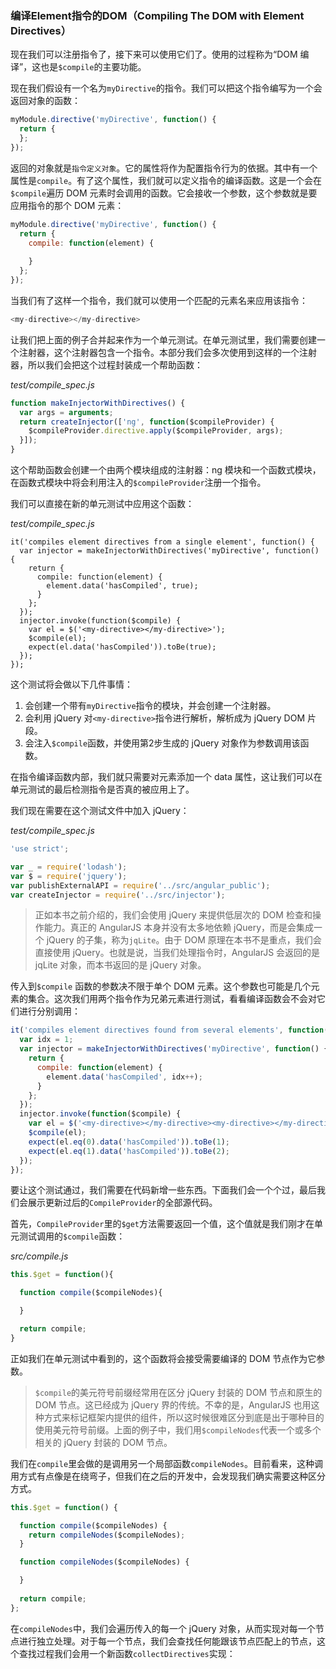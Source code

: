 ### 编译Element指令的DOM（Compiling The DOM with Element Directives）

现在我们可以注册指令了，接下来可以使用它们了。使用的过程称为“DOM 编译”，这也是`$compile`的主要功能。

现在我们假设有一个名为`myDirective`的指令。我们可以把这个指令编写为一个会返回对象的函数：

```js
myModule.directive('myDirective', function() {
  return {
  };
});
```

返回的对象就是`指令定义对象`。它的属性将作为配置指令行为的依据。其中有一个属性是`compile`。有了这个属性，我们就可以定义指令的编译函数。这是一个会在`$compile`遍历 DOM 元素时会调用的函数。它会接收一个参数，这个参数就是要应用指令的那个 DOM 元素：

```js
myModule.directive('myDirective', function() {
  return {
    compile: function(element) {
  
    }
  };
});
```

当我们有了这样一个指令，我们就可以使用一个匹配的元素名来应用该指令：

```js
<my-directive></my-directive>
```

让我们把上面的例子合并起来作为一个单元测试。在单元测试里，我们需要创建一个注射器，这个注射器包含一个指令。本部分我们会多次使用到这样的一个注射器，所以我们会把这个过程封装成一个帮助函数：

_test/compile_spec.js_

```js
function makeInjectorWithDirectives() {
  var args = arguments;
  return createInjector(['ng', function($compileProvider) {
    $compileProvider.directive.apply($compileProvider, args);
  }]);
}
```

这个帮助函数会创建一个由两个模块组成的注射器：ng 模块和一个函数式模块，在函数式模块中将会利用注入的`$compileProvider`注册一个指令。

我们可以直接在新的单元测试中应用这个函数：

_test/compile_spec.js_

```
it('compiles element directives from a single element', function() {
  var injector = makeInjectorWithDirectives('myDirective', function() {
    return {
      compile: function(element) {
        element.data('hasCompiled', true);
      }
    };
  });
  injector.invoke(function($compile) {
    var el = $('<my-directive></my-directive>');
    $compile(el);
    expect(el.data('hasCompiled')).toBe(true);
  });
});
```

这个测试将会做以下几件事情：

1. 会创建一个带有`myDirective`指令的模块，并会创建一个注射器。
2. 会利用 jQuery 对`<my-directive>`指令进行解析，解析成为 jQuery DOM 片段。
3. 会注入`$compile`函数，并使用第2步生成的 jQuery 对象作为参数调用该函数。

在指令编译函数内部，我们就只需要对元素添加一个 data 属性，这让我们可以在单元测试的最后检测指令是否真的被应用上了。

我们现在需要在这个测试文件中加入 jQuery：

_test/compile_spec.js_

```js
'use strict';

var _ = require('lodash');
var $ = require('jquery');
var publishExternalAPI = require('../src/angular_public');
var createInjector = require('../src/injector');
```

> 正如本书之前介绍的，我们会使用 jQuery 来提供低层次的 DOM 检查和操作能力。真正的 AngularJS 本身并没有太多地依赖 jQuery，而是会集成一个 jQuery 的子集，称为`jqLite`。由于 DOM 原理在本书不是重点，我们会直接使用 jQuery。也就是说，当我们处理指令时，AngularJS 会返回的是 jqLite 对象，而本书返回的是 jQuery 对象。

传入到`$compile` 函数的参数决不限于单个 DOM 元素。这个参数也可能是几个元素的集合。这次我们用两个指令作为兄弟元素进行测试，看看编译函数会不会对它们进行分别调用：

```js
it('compiles element directives found from several elements', function() {
  var idx = 1;
  var injector = makeInjectorWithDirectives('myDirective', function() {
    return {
      compile: function(element) {
        element.data('hasCompiled', idx++);
      }
    };
  });
  injector.invoke(function($compile) {
    var el = $('<my-directive></my-directive><my-directive></my-directive>');
    $compile(el);
    expect(el.eq(0).data('hasCompiled')).toBe(1);
    expect(el.eq(1).data('hasCompiled')).toBe(2);
  });
});
```

要让这个测试通过，我们需要在代码新增一些东西。下面我们会一个个过，最后我们会展示更新过后的`CompileProvider`的全部源代码。

首先，`CompileProvider`里的`$get`方法需要返回一个值，这个值就是我们刚才在单元测试调用的`$compile`函数：

_src/compile.js_

```js
this.$get = function(){

  function compile($compileNodes){

  }

  return compile;
}
```

正如我们在单元测试中看到的，这个函数将会接受需要编译的 DOM 节点作为它参数。

> `$compile`的美元符号前缀经常用在区分 jQuery 封装的 DOM 节点和原生的 DOM 节点。这已经成为 jQuery 界的传统。不幸的是，AngularJS 也用这种方式来标记框架内提供的组件，所以这时候很难区分到底是出于哪种目的使用美元符号前缀。上面的例子中，我们用`$compileNodes`代表一个或多个相关的 jQuery 封装的 DOM 节点。

我们在`compile`里会做的是调用另一个局部函数`compileNodes`。目前看来，这种调用方式有点像是在绕弯子，但我们在之后的开发中，会发现我们确实需要这种区分方式。

```js
this.$get = function() {

  function compile($compileNodes) {
    return compileNodes($compileNodes);
  }

  function compileNodes($compileNodes) {

  }
  
  return compile;
};
```

在`compileNodes`中，我们会遍历传入的每一个 jQuery 对象，从而实现对每一个节点进行独立处理。对于每一个节点，我们会查找任何能跟该节点匹配上的节点，这个查找过程我们会用一个新函数`collectDirectives`实现：

```js

```